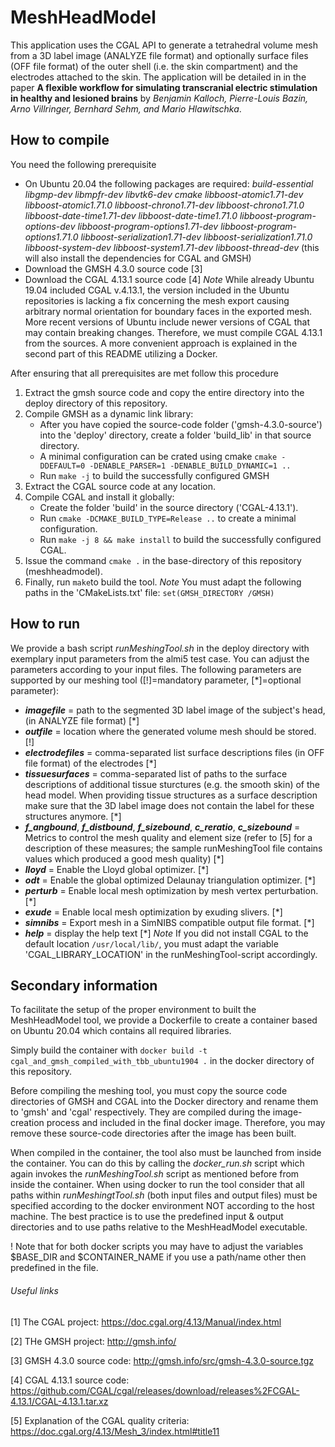 # MeshHeadModel

This application uses the CGAL API to generate a tetrahedral volume mesh from a 3D label image (ANALYZE file format) and optionally surface files (OFF file format) of the outer shell (i.e. the skin compartment) and the electrodes attached to the skin. The application will be detailed in in the paper **A flexible workflow for simulating transcranial electric stimulation in healthy and lesioned brains** by *Benjamin Kalloch, Pierre-Louis Bazin, Arno Villringer, Bernhard Sehm, and Mario Hlawitschka*.


## How to compile
You need the following prerequisite
- On Ubuntu 20.04 the following packages are required: *build-essential libgmp-dev libmpfr-dev libvtk6-dev cmake libboost-atomic1.71-dev libboost-atomic1.71.0 libboost-chrono1.71-dev libboost-chrono1.71.0 libboost-date-time1.71-dev libboost-date-time1.71.0 libboost-program-options-dev libboost-program-options1.71-dev libboost-program-options1.71.0 libboost-serialization1.71-dev libboost-serialization1.71.0 libboost-system-dev libboost-system1.71-dev libboost-thread-dev* (this will also install the dependencies for CGAL and GMSH)
- Download the GMSH 4.3.0 source code [3]
- Download the CGAL 4.13.1 source code [4]
*Note* While already Ubuntu 19.04 included CGAL v.4.13.1, the version included in the Ubuntu repositories is lacking a fix concerning the mesh export causing arbitrary normal orientation for boundary faces in the exported mesh. More recent versions of Ubuntu include newer versions of CGAL that may contain breaking changes. Therefore, we must compile CGAL 4.13.1 from the sources. A more convenient approach is explained in the second part of this README utilizing a Docker.


After ensuring that all prerequisites are met follow this procedure
1) Extract the gmsh source code and copy the entire directory into the deploy directory of this repository.
2) Compile GMSH as a dynamic link library:
    - After you have copied the source-code folder ('gmsh-4.3.0-source') into the 'deploy' directory, create a folder 'build_lib' in that source directory.
    - A minimal configuration can be crated using cmake `cmake -DDEFAULT=0 -DENABLE_PARSER=1 -DENABLE_BUILD_DYNAMIC=1 ..`
    - Run `make -j` to build the successfully configured GMSH
3) Extract the CGAL source code at any location.
4) Compile CGAL and install it globally:
    - Create the folder 'build' in the source directory ('CGAL-4.13.1').
    - Run `cmake -DCMAKE_BUILD_TYPE=Release ..` to create a minimal configuration.
    - Run `make -j 8 && make install` to build the successfully configured CGAL.
5) Issue the command `cmake .` in the base-directory of this repository (meshheadmodel).
6) Finally, run `make`to build the tool.
*Note* You must adapt the following paths in the 'CMakeLists.txt' file: `set(GMSH_DIRECTORY /GMSH)`

## How to run
We provide a bash script *runMeshingTool.sh* in the deploy directory with exemplary input parameters from the almi5 test case. You can adjust the parameters according to your input files.
The following parameters are supported by our meshing tool ([!]=mandatory parameter, [*]=optional parameter):
- **_imagefile_** = path to the segmented 3D label image of the subject's head, (in ANALYZE file format) [*]
- **_outfile_** = location where the generated volume mesh should be stored. [!]
- **_electrodefiles_** = comma-separated list surface descriptions files (in OFF file format) of the electrodes [*]
- **_tissuesurfaces_** = comma-separated list of paths to the surface descriptions of additional tissue sturctures (e.g. the smooth skin) of the head model. When providing tissue structures as a surface description make sure that the 3D label image does not contain the label for these structures anymore. [*]
- **_f_angbound_**, **_f_distbound_**, **_f_sizebound_**, **_c_reratio_**, **_c_sizebound_** = Metrics to control the mesh quality and element size  (refer to [5] for a description of these measures; the sample runMeshingTool file contains values which produced a good mesh quality) [*]
- **_lloyd_** = Enable the Lloyd global optimizer. [*]
- **_odt_** = Enable the global optimized Delaunay triangulation optimizer. [*]
- **_perturb_** = Enable local mesh optimization by mesh vertex perturbation. [*]
- **_exude_** = Enable local mesh optimization by exuding slivers. [*]
- **_simnibs_** = Export mesh in a SimNIBS compatible output file format. [*]
- **_help_** = display the help text [*]
*Note* If you did not install CGAL to the default location `/usr/local/lib/`, you must adapt the  variable 'CGAL_LIBRARY_LOCATION' in the runMeshingTool-script accordingly.

## Secondary information
To facilitate the setup of the proper environment to built the MeshHeadModel tool, we provide a Dockerfile to create a container based on Ubuntu 20.04 which contains all required libraries. 

Simply build the container with `docker build -t cgal_and_gmsh_compiled_with_tbb_ubuntu1904 .` in the docker directory of this repository.

Before compiling the meshing tool, you must copy the source code directories of GMSH and CGAL into the Docker directory and rename them to 'gmsh' and 'cgal' respectively.
They are compiled during the image-creation process and included in the final docker image. Therefore, you may remove these source-code directories after the image has been built.

When compiled in the container, the tool also must be launched from inside the container. You can do this by calling the *docker_run.sh* script which again invokes the *runMeshingTool.sh* script as mentioned before from inside the container. When using docker to run the tool consider that all paths within *runMeshingtTool.sh* (both input files and output files) must be specified according to the docker environment NOT according to the host machine. The best practice is to use the predefined input & output directories and to use paths relative to the MeshHeadModel executable. 

! Note that for both docker scripts you may have to adjust the variables $BASE_DIR and $CONTAINER_NAME if you use a path/name other then predefined in the file.

###### Useful links
[1] The CGAL project: https://doc.cgal.org/4.13/Manual/index.html

[2] THe GMSH project: http://gmsh.info/

[3] GMSH 4.3.0 source code: http://gmsh.info/src/gmsh-4.3.0-source.tgz

[4] CGAL 4.13.1 source code: https://github.com/CGAL/cgal/releases/download/releases%2FCGAL-4.13.1/CGAL-4.13.1.tar.xz

[5] Explanation of the CGAL quality criteria: https://doc.cgal.org/4.13/Mesh_3/index.html#title11
